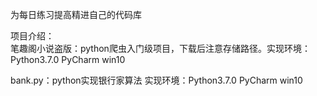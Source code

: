 为每日练习提高精进自己的代码库

项目介绍：  
笔趣阁小说盗版：python爬虫入门级项目，下载后注意存储路径。实现环境：Python3.7.0 PyCharm win10   
  
bank.py：python实现银行家算法  实现环境：Python3.7.0 PyCharm win10

